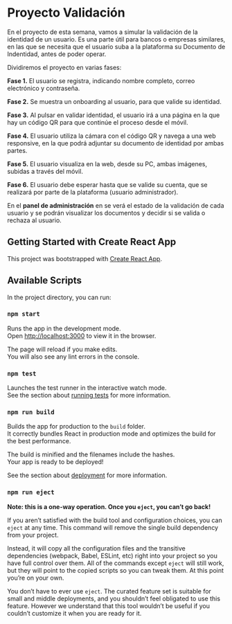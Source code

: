 # Proyecto Validación

En el proyecto de esta semana, vamos a simular la validación de la identidad de un usuario. Es una parte útil para bancos o empresas similares, en las que se necesita que el usuario suba a la plataforma su Documento de Indentidad, antes de poder operar.

Dividiremos el proyecto en varias fases:

**Fase 1.** El usuario se registra, indicando nombre completo, correo electrónico y contraseña.

**Fase 2.** Se muestra un onboarding al usuario, para que valide su identidad.

**Fase 3.** Al pulsar en validar identidad, el usuario irá a una página en la que hay un código QR para que continúe el proceso desde el móvil.

**Fase 4.** El usuario utiliza la cámara con el código QR y navega a una web responsive, en la que podrá adjuntar su documento de identidad por ambas partes.

**Fase 5.** El usuario visualiza en la web, desde su PC, ambas imágenes, subidas a través del móvil.

**Fase 6.** El usuario debe esperar hasta que se valide su cuenta, que se realizará por parte de la plataforma (usuario administrador).

En el **panel de administración** en se verá el estado de la validación de cada usuario y se podrán visualizar los documentos y decidir si se valida o rechaza al usuario.

## Getting Started with Create React App

This project was bootstrapped with [Create React App](https://github.com/facebook/create-react-app).

## Available Scripts

In the project directory, you can run:

### `npm start`

Runs the app in the development mode.\
Open [http://localhost:3000](http://localhost:3000) to view it in the browser.

The page will reload if you make edits.\
You will also see any lint errors in the console.

### `npm test`

Launches the test runner in the interactive watch mode.\
See the section about [running tests](https://facebook.github.io/create-react-app/docs/running-tests) for more information.

### `npm run build`

Builds the app for production to the `build` folder.\
It correctly bundles React in production mode and optimizes the build for the best performance.

The build is minified and the filenames include the hashes.\
Your app is ready to be deployed!

See the section about [deployment](https://facebook.github.io/create-react-app/docs/deployment) for more information.

### `npm run eject`

**Note: this is a one-way operation. Once you `eject`, you can’t go back!**

If you aren’t satisfied with the build tool and configuration choices, you can `eject` at any time. This command will remove the single build dependency from your project.

Instead, it will copy all the configuration files and the transitive dependencies (webpack, Babel, ESLint, etc) right into your project so you have full control over them. All of the commands except `eject` will still work, but they will point to the copied scripts so you can tweak them. At this point you’re on your own.

You don’t have to ever use `eject`. The curated feature set is suitable for small and middle deployments, and you shouldn’t feel obligated to use this feature. However we understand that this tool wouldn’t be useful if you couldn’t customize it when you are ready for it.
